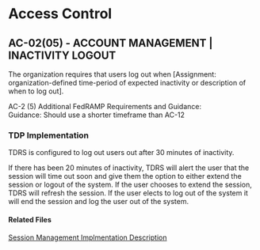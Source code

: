 # Access Control  
## AC-02(05) - ACCOUNT MANAGEMENT | INACTIVITY LOGOUT

The organization requires that users log out when [Assignment: organization-defined time-period of expected inactivity or description of when to log out].  

AC-2 (5) Additional FedRAMP Requirements and Guidance:  
Guidance: Should use a shorter timeframe than AC-12  

### TDP Implementation  
TDRS is configured to log out users out after 30 minutes of inactivity.  

If there has been 20 minutes of inactivity, TDRS will alert the user that the session will time out soon and give them the option to either extend the session or logout of the system. If the user chooses to extend the session, TDRS will refresh the session. If the user elects to log out of the system it will end the session and log the user out of the system.  


#### Related Files  
[Session Management Implmentation Description](https://github.com/HHS/TANF-app/blob/7a726603a76965606d918a76e9049410dd75b4da/tdrs-backend/docs/session-management.md)
